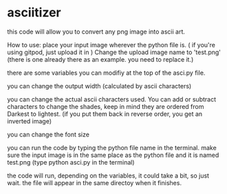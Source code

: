 # asciitizer
this code will allow you to convert any png image into ascii art.  

How to use:
place your input image wherever the python file is. ( if you're using gitpod, just upload it in )
Change the upload image name to 'test.png'  (there is one already there as an example. you need to replace it.)




there are some variables you can modifiy at the top of the asci.py file.

you can change the output width (calculated by ascii characters)

you can change the actual ascii characters used. You can add or subtract characters to change the shades, keep in mind they are ordered from Darkest to lightest.
(if you put them back in reverse order, you get an inverted image)

you can change the font size






you can run the code by typing the python file name in the terminal. make sure the input image is in the same place as the python file and it is named test.png
(type     python asci.py      in the terminal)  

the code will run, depending on the variables, it could take a bit, so just wait.  the file will appear in the same directoy when it finishes.


